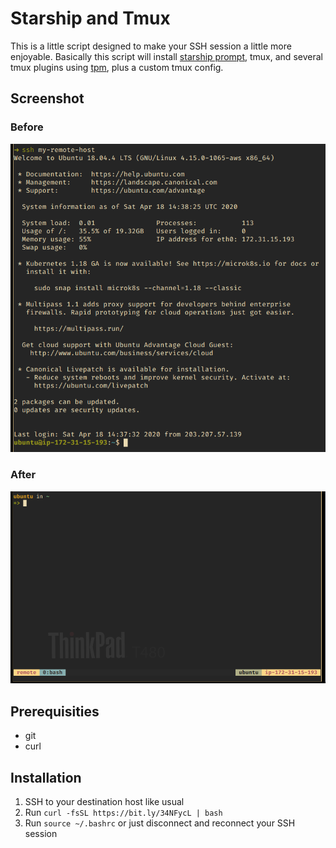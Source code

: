 # Starship and Tmux

This is a little script designed to make your SSH session a little more enjoyable. Basically this script will install [starship prompt](https://starship.rs), tmux, and several tmux plugins using [tpm](https://github.com/tmux-plugins/tpm), plus a custom tmux config.

## Screenshot

### Before
![Before](before.png "Before")

### After
![After](after.png "After")

## Prerequisities

 - git
 - curl

## Installation

1. SSH to your destination host like usual
2. Run `curl -fsSL https://bit.ly/34NFycL | bash`
3. Run `source ~/.bashrc` or just disconnect and reconnect your SSH session
